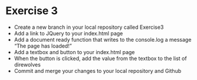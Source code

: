 # Exercise 3
<ul>
    <li>Create a new branch in your local repository called Exercise3</li>
    <li>Add a link to JQuery to your index.html page</li>
    <li>Add a document ready function that writes to the console.log a message “The page has loaded!”</li>
    <li>Add a textbox and button to your index.html page</li>
    <li>When the button is clicked, add the value from the textbox to the list of direwolves</li>
    <li>Commit and merge your changes to your local repository and Github</li>
</ul>